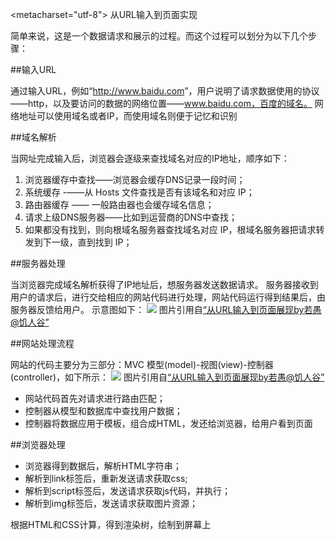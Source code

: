 <metacharset="utf-8">
从URL输入到页面实现

简单来说，这是一个数据请求和展示的过程。而这个过程可以划分为以下几个步骤：

##输入URL

通过输入URL，例如“<http://www.baidu.com>”，用户说明了请求数据使用的协议——http，以及要访问的数据的网络位置——www.baidu.com，百度的域名。
网络地址可以使用域名或者IP，而使用域名则便于记忆和识别

##域名解析

当网址完成输入后，浏览器会逐级来查找域名对应的IP地址，顺序如下：
1. 浏览器缓存中查找——浏览器会缓存DNS记录一段时间；
2. 系统缓存 -——从 Hosts 文件查找是否有该域名和对应 IP；
3. 路由器缓存 —— 一般路由器也会缓存域名信息；
4. 请求上级DNS服务器——比如到运营商的DNS中查找；
5. 如果都没有找到，则向根域名服务器查找域名对应 IP，根域名服务器把请求转发到下一级，直到找到 IP；

##服务器处理

当浏览器完成域名解析获得了IP地址后，想服务器发送数据请求。
服务器接收到用户的请求后，进行交给相应的网站代码进行处理，网站代码运行得到结果后，由服务器反馈给用户。
示意图如下：
![](http://upload-images.jianshu.io/upload_images/6073413-637d7d1c7e02fa30.png?imageMogr2/auto-orient/strip%7CimageView2/2/w/1240)
图片引用自[“从URL输入到页面展现by若愚@饥人谷”](http://book.jirengu.com/jrg-team/frontend-knowledge-ppt/www/%E5%89%8D%E7%AB%AF%E5%85%A5%E9%97%A8-%E4%BB%8E%20URL%E8%BE%93%E5%85%A5%E5%88%B0%E9%A1%B5%E9%9D%A2%E5%B1%95%E7%8E%B0.html#/)

##网站处理流程

网站的代码主要分为三部分：MVC 模型(model)-视图(view)-控制器(controller)，如下所示：
![](http://upload-images.jianshu.io/upload_images/6073413-f7bb0f655c8da170.png?imageMogr2/auto-orient/strip%7CimageView2/2/w/1240)
图片引用自[“从URL输入到页面展现by若愚@饥人谷”](http://book.jirengu.com/jrg-team/frontend-knowledge-ppt/www/%E5%89%8D%E7%AB%AF%E5%85%A5%E9%97%A8-%E4%BB%8E%20URL%E8%BE%93%E5%85%A5%E5%88%B0%E9%A1%B5%E9%9D%A2%E5%B1%95%E7%8E%B0.html#/)

- 网站代码首先对请求进行路由匹配；
- 控制器从模型和数据库中查找用户数据；
- 控制器将数据应用于模板，组合成HTML，发还给浏览器，给用户看到页面

##浏览器处理

- 浏览器得到数据后，解析HTML字符串；
- 解析到link标签后，重新发送请求获取css;
- 解析到script标签后，发送请求获取js代码，并执行；
- 解析到img标签后，发送请求获取图片资源；

根据HTML和CSS计算，得到渲染树，绘制到屏幕上
